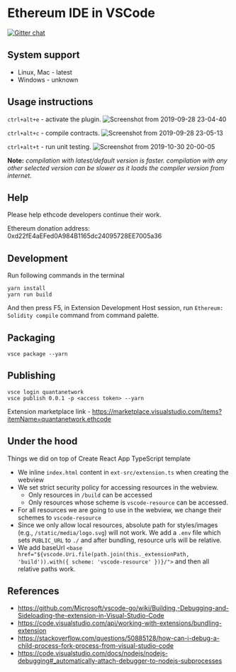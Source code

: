 # Ethereum IDE in VSCode
[![Gitter chat](https://badges.gitter.im/gitterHQ/gitter.png)](https://gitter.im/Ethereum-Devtools-Developers-Studio/ethcode)

## System support
* Linux, Mac - latest
* Windows - unknown

## Usage instructions
`ctrl+alt+e` - activate the plugin.
![Screenshot from 2019-09-28 23-04-40](https://user-images.githubusercontent.com/13261372/65820327-15ed3a00-e245-11e9-9836-606bb1a71de6.png)

`ctrl+alt+c` - compile contracts.
![Screenshot from 2019-09-28 23-05-13](https://user-images.githubusercontent.com/13261372/65820336-33ba9f00-e245-11e9-9918-3d210c52297e.png)

`ctrl+alt+t` - run unit testing.
![Screenshot from 2019-10-30 20-00-05](https://user-images.githubusercontent.com/13261372/67867273-26e4e000-fb50-11e9-9956-5f06e27c5a29.png)

**Note:** *compilation with latest/default version is faster. compilation with any other selected version can be slower as it loads the compiler version from internet.*

## Help
Please help ethcode developers continue their work.

Ethereum donation address: 0xd22fE4aEFed0A984B1165dc24095728EE7005a36

## Development
Run following commands in the terminal

```shell
yarn install
yarn run build
```
And then press F5, in Extension Development Host session, run `Ethereum: Solidity compile` command from command palette.

## Packaging
```shell
vsce package --yarn
```

## Publishing
```
vsce login quantanetwork
vsce publish 0.0.1 -p <access token> --yarn
```
Extension marketplace link - https://marketplace.visualstudio.com/items?itemName=quantanetwork.ethcode

## Under the hood

Things we did on top of Create React App TypeScript template

* We inline `index.html` content in `ext-src/extension.ts` when creating the webview
* We set strict security policy for accessing resources in the webview.
  * Only resources in `/build` can be accessed
  * Only resources whose scheme is `vscode-resource` can be accessed.
* For all resources we are going to use in the webview, we change their schemes to `vscode-resource`
* Since we only allow local resources, absolute path for styles/images (e.g., `/static/media/logo.svg`) will not work. We add a `.env` file which sets `PUBLIC_URL` to `./` and after bundling, resource urls will be relative.
* We add baseUrl `<base href="${vscode.Uri.file(path.join(this._extensionPath, 'build')).with({ scheme: 'vscode-resource' })}/">` and then all relative paths work.

## References
* https://github.com/Microsoft/vscode-go/wiki/Building,-Debugging-and-Sideloading-the-extension-in-Visual-Studio-Code
* https://code.visualstudio.com/api/working-with-extensions/bundling-extension
* https://stackoverflow.com/questions/50885128/how-can-i-debug-a-child-process-fork-process-from-visual-studio-code
* https://code.visualstudio.com/docs/nodejs/nodejs-debugging#_automatically-attach-debugger-to-nodejs-subprocesses